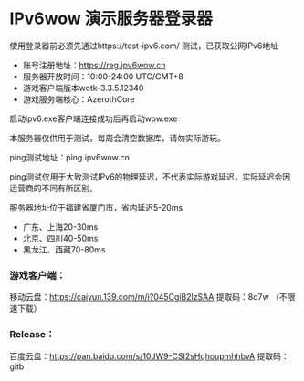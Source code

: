 # IPv6wow 演示服务器登录器
使用登录器前必须先通过https://test-ipv6.com/ 测试，已获取公网IPv6地址

- 账号注册地址：https://reg.ipv6wow.cn
- 服务器开放时间：10:00-24:00  UTC/GMT+8
- 游戏客户端版本wotk-3.3.5.12340
- 游戏服务端核心：AzerothCore

启动ipv6.exe客户端连接成功后再启动wow.exe

本服务器仅供用于测试，每周会清空数据库，请勿实际游玩。

ping测试地址：ping.ipv6wow.cn

ping测试仅用于大致测试IPv6的物理延迟，不代表实际游戏延迟，实际延迟会因运营商的不同有所区别。

服务器地址位于福建省厦门市，省内延迟5-20ms
- 广东、上海20-30ms 
- 北京、四川40-50ms
- 黑龙江、西藏70-80ms

### 游戏客户端：
移动云盘：https://caiyun.139.com/m/i?045CgiB2lzSAA  提取码：8d7w   （不限速下载）

### Release：
百度云盘：https://pan.baidu.com/s/10JW9-CSI2sHqhoupmhhbvA   提取码：gitb
